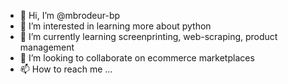 - 👋 Hi, I’m @mbrodeur-bp
- 👀 I’m interested in learning more about python
- 🌱 I’m currently learning screenprinting, web-scraping, product management
- 💞️ I’m looking to collaborate on ecommerce marketplaces
- 📫 How to reach me ...

<!---
mbrodeur-bp/mbrodeur-bp is a ✨ special ✨ repository because its `README.md` (this file) appears on your GitHub profile.
You can click the Preview link to take a look at your changes.
--->
